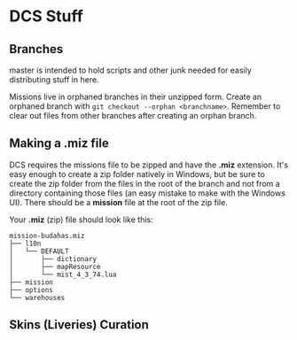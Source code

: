 # DCS Stuff

## Branches

master is intended to hold scripts and other junk needed for easily distributing stuff in here.

Missions live in orphaned branches in their unzipped form. Create an orphaned branch with
`git checkout --orphan <branchname>`. Remember to clear out files from other branches after
creating an orphan branch.

## Making a .miz file

DCS requires the missions file to be zipped and have the **.miz** extension. It's easy enough to
create a zip folder natively in Windows, but be sure to create the zip folder from the files in
the root of the branch and not from a directory containing those files (an easy mistake to make
with the Windows UI). There should be a **mission** file at the root of the zip file.

Your **.miz** (zip) file should look like this:
```
mission-budahas.miz
├── l10n
│   └── DEFAULT
│       ├── dictionary
│       ├── mapResource
│       └── mist_4_3_74.lua
├── mission
├── options
└── warehouses
```

## Skins (Liveries) Curation


